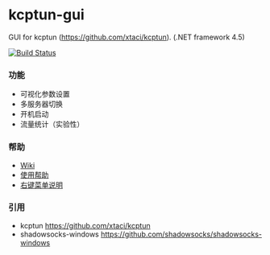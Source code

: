 # kcptun-gui
GUI for kcptun (https://github.com/xtaci/kcptun).  (.NET framework 4.5)

[![Build Status]][Appveyor]

### 功能

* 可视化参数设置
* 多服务器切换
* 开机启动
* 流量统计（实验性）

### 帮助

* [Wiki](https://github.com/GangZhuo/kcptun-gui-windows/wiki)
* [使用帮助](https://github.com/GangZhuo/kcptun-gui-windows/wiki/How-to%3F)
* [右键菜单说明](https://github.com/GangZhuo/kcptun-gui-windows/wiki/Context-Menu)

### 引用

* kcptun https://github.com/xtaci/kcptun
* shadowsocks-windows https://github.com/shadowsocks/shadowsocks-windows

[Appveyor]:       https://ci.appveyor.com/project/GangZhuo/kcptun-gui-windows/branch/master
[Build Status]:   https://ci.appveyor.com/api/projects/status/nutdkl99jgj2ryda/branch/master?svg=true
